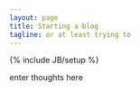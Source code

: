 ```yaml
---
layout: page
title: Starting a blog
tagline: or at least trying to
---
```

{% include JB/setup %}

enter thoughts here